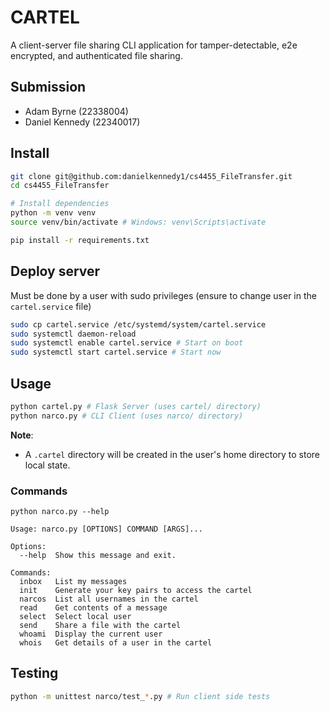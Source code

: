 # CARTEL

A client-server file sharing CLI application for tamper-detectable, e2e encrypted, and authenticated file sharing.

## Submission

- Adam Byrne (22338004)
- Daniel Kennedy (22340017)

## Install

```bash
git clone git@github.com:danielkennedy1/cs4455_FileTransfer.git
cd cs4455_FileTransfer

# Install dependencies
python -m venv venv
source venv/bin/activate # Windows: venv\Scripts\activate

pip install -r requirements.txt
```

## Deploy server

Must be done by a user with sudo privileges (ensure to change user in the `cartel.service` file)

```bash
sudo cp cartel.service /etc/systemd/system/cartel.service
sudo systemctl daemon-reload
sudo systemctl enable cartel.service # Start on boot
sudo systemctl start cartel.service # Start now
```

## Usage

```bash
python cartel.py # Flask Server (uses cartel/ directory)
python narco.py # CLI Client (uses narco/ directory)
``` 

**Note**: 

- A `.cartel` directory will be created in the user's home directory to store local state.

### Commands

```man
python narco.py --help

Usage: narco.py [OPTIONS] COMMAND [ARGS]...

Options:
  --help  Show this message and exit.

Commands:
  inbox   List my messages
  init    Generate your key pairs to access the cartel
  narcos  List all usernames in the cartel
  read    Get contents of a message
  select  Select local user
  send    Share a file with the cartel
  whoami  Display the current user
  whois   Get details of a user in the cartel
```

## Testing

```bash
python -m unittest narco/test_*.py # Run client side tests
```
